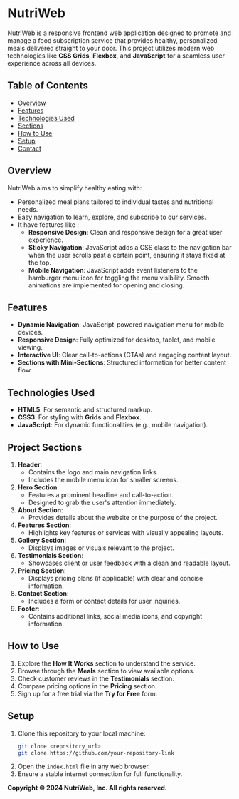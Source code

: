 # NutriWeb  
NutriWeb is a responsive frontend web application designed to promote and manage a food subscription service that provides healthy, personalized meals delivered straight to your door. This project utilizes modern web technologies like **CSS Grids**, **Flexbox**, and **JavaScript** for a seamless user experience across all devices.  

## Table of Contents  
- [Overview](#overview)  
- [Features](#features)  
- [Technologies Used](#technologies-used)  
- [Sections](#sections)  
- [How to Use](#how-to-use)  
- [Setup](#setup)  
- [Contact](#contact)  
## Overview  
NutriWeb aims to simplify healthy eating with:  
- Personalized meal plans tailored to individual tastes and nutritional needs.  
- Easy navigation to learn, explore, and subscribe to our services.  
- It have features like :
	- **Responsive Design**: Clean and responsive design for a great user experience.
	- **Sticky Navigation**: JavaScript adds a CSS class to the navigation bar when the user scrolls past a certain point, ensuring it stays fixed at the top.  
	- **Mobile Navigation**: JavaScript adds event listeners to the hamburger menu icon for toggling the menu visibility. Smooth animations are implemented for opening and closing.  
## Features  
- **Dynamic Navigation**: JavaScript-powered navigation menu for mobile devices.  
- **Responsive Design**: Fully optimized for desktop, tablet, and mobile viewing.  
- **Interactive UI**: Clear call-to-actions (CTAs) and engaging content layout.  
- **Sections with Mini-Sections**: Structured information for better content flow.  
## Technologies Used  
- **HTML5**: For semantic and structured markup.  
- **CSS3**: For styling with **Grids** and **Flexbox**.  
- **JavaScript**: For dynamic functionalities (e.g., mobile navigation).  
## Project Sections  
1. **Header**:  
   - Contains the logo and main navigation links.  
   - Includes the mobile menu icon for smaller screens.  
2. **Hero Section**:  
   - Features a prominent headline and call-to-action.  
   - Designed to grab the user's attention immediately.  
3. **About Section**:  
   - Provides details about the website or the purpose of the project.  
4. **Features Section**:  
   - Highlights key features or services with visually appealing layouts.  
5. **Gallery Section**:  
   - Displays images or visuals relevant to the project.  
6. **Testimonials Section**:  
   - Showcases client or user feedback with a clean and readable layout.  
7. **Pricing Section**:  
   - Displays pricing plans (if applicable) with clear and concise information.  
8. **Contact Section**:  
   - Includes a form or contact details for user inquiries.  
9. **Footer**:  
   - Contains additional links, social media icons, and copyright information.  

## How to Use  
1. Explore the **How It Works** section to understand the service.  
2. Browse through the **Meals** section to view available options.  
3. Check customer reviews in the **Testimonials** section.  
4. Compare pricing options in the **Pricing** section.  
5. Sign up for a free trial via the **Try for Free** form.  

## Setup  
1. Clone this repository to your local machine:  
   ```bash  
   git clone <repository_url>  
   git clone https://github.com/your-repository-link 
   ```  
2. Open the `index.html` file in any web browser.  
3. Ensure a stable internet connection for full functionality.  

**Copyright © 2024 NutriWeb, Inc. All rights reserved.**  

